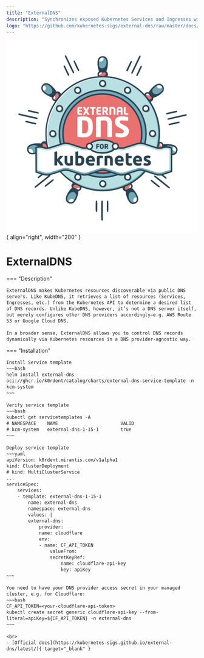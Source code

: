 ```yaml
---
title: "ExternalDNS"
description: "Synchronizes exposed Kubernetes Services and Ingresses with DNS providers."
logo: "https://github.com/kubernetes-sigs/external-dns/raw/master/docs/img/external-dns.png"
---
```

![logo](https://github.com/kubernetes-sigs/external-dns/raw/master/docs/img/external-dns.png){ align="right", width="200" }
# ExternalDNS

=== "Description"

    ExternalDNS makes Kubernetes resources discoverable via public DNS servers. Like KubeDNS, it retrieves a list of resources (Services, Ingresses, etc.) from the Kubernetes API to determine a desired list of DNS records. Unlike KubeDNS, however, it’s not a DNS server itself, but merely configures other DNS providers accordingly—e.g. AWS Route 53 or Google Cloud DNS.

    In a broader sense, ExternalDNS allows you to control DNS records dynamically via Kubernetes resources in a DNS provider-agnostic way.

    

=== "Installation"

    Install Service template
    ~~~bash
    helm install external-dns oci://ghcr.io/k0rdent/catalog/charts/external-dns-service-template -n kcm-system
    ~~~

    Verify service template
    ~~~bash
    kubectl get servicetemplates -A
    # NAMESPACE    NAME                       VALID
    # kcm-system   external-dns-1-15-1        true
    ~~~

    Deploy service template
    ~~~yaml
    apiVersion: k0rdent.mirantis.com/v1alpha1
    kind: ClusterDeployment
    # kind: MultiClusterService
    ...
    serviceSpec:
        services:
        - template: external-dns-1-15-1
            name: external-dns
            namespace: external-dns
            values: |
            external-dns:
                provider:
                name: cloudflare
                env:
                - name: CF_API_TOKEN
                    valueFrom:
                    secretKeyRef:
                        name: cloudflare-api-key
                        key: apiKey
    ~~~

    You need to have your DNS provider access secret in your managed cluster, e.g. for Cloudflare:
    ~~~bash
    CF_API_TOKEN=<your-cloudflare-api-token>
    kubectl create secret generic cloudflare-api-key --from-literal=apiKey=${CF_API_TOKEN} -n external-dns
    ~~~

    <br>
    - [Official docs](https://kubernetes-sigs.github.io/external-dns/latest/){ target="_blank" }
